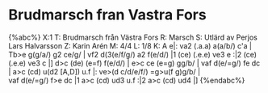 # Brudmarsch fran Vastra Fors

{%abc%}
X:1
T: Brudmarsch från Västra Fors
R: Marsch
S: Utlärd av Perjos Lars Halvarsson
Z: Karin Arén
M: 4/4
L: 1/8
K: A
e|: va2 (.a.a) a(a/b/) c'a | Tb>e g(g/a/) g2 ce/g/ | vf2 d(3(e/f/g/) a2 f(e/d/) |1
(ce) (.e.e) ve3 e :|2 (ce) (.e.e) ve3 c |] d>c (de) (e=f) f(e/d/) | e>c ce (e=g) gg/b/ | 
vaf d(e/=g/) fe dc | a>c (cd) u(d2 [A,D]) u.f |: ve>(d c/d/e/f/) =g>u(f g)g/b/ |   
vaf d(e/=g/) f>e dc |1 a>c (cd) ud3 u.f :|2 a>c (cd) ud4 |]
{%endabc%}



